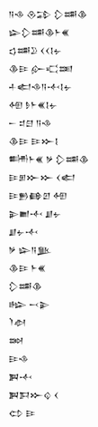 <div class='block'>
<div class='line'>𒀀𒈾 𒊮𒁉 𒁷𒌁𒆠</div>
<div class='line'>𒇽𒁷𒌁𒆠𒈨𒌍</div>
<div class='line'>𒌓𒌁𒊒 𒌋𒌋𒋙𒉡</div>
<div class='line'>𒆠𒄿 𒅎𒄣𒌅</div>
<div class='line'>𒈦𒅗𒈾𒀀𒋾𒋙𒉡</div>
<div class='line'>𒅇 𒊩𒈨𒌍𒋙𒉡</div>
<div class='line'>𒀸 𒄑𒇀 𒀀𒈾</div>
<div class='line'>𒆠𒄿 𒄿𒁍𒋙</div>
<div class='line'>𒌦𒈨𒌍 𒃻 𒁷𒌁𒆠</div>
<div class='line'>𒄿𒁳𒁍𒁍 𒌋𒅗</div>
<div class='line'>𒄿𒁖𒂵𒇻 𒅇</div>
<div class='line'>𒉌𒆤𒋾 𒋗𒉡</div>
<div class='line'>𒋗𒉡𒋾</div>
<div class='line'>𒃻 𒇽𒀀𒆥</div>
<div class='line'>𒆠𒄿 𒈨𒌍</div>
<div class='line'>𒁷𒌁𒆠</div>
<div class='line'>𒈗 𒁁𒉌</div>
<div class='line'>𒇺𒀠</div>
<div class='line'>𒇷</div>
<div class='line'>𒄿𒈾</div>
<div class='line'>𒀉𒋾</div>
<div class='line'>𒀉𒁕𒁍𒌒 𒌋</div>
<div class='line'>𒌌 𒄿</div>
</div>